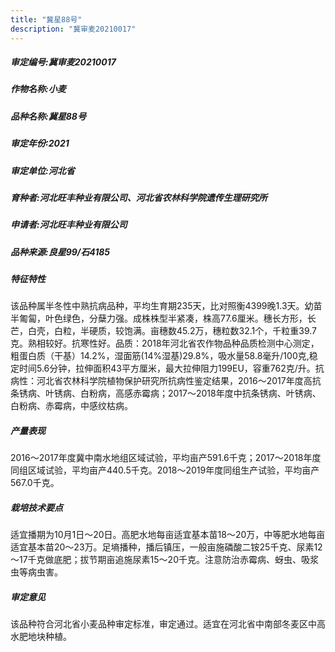 ```yaml
---
title: "冀星88号"
description: "冀审麦20210017"
---
```

##### 审定编号:冀审麦20210017

##### 作物名称:小麦

##### 品种名称:冀星88号

##### 审定年份:2021

##### 审定单位:河北省

##### 育种者:河北旺丰种业有限公司、河北省农林科学院遗传生理研究所

##### 申请者:河北旺丰种业有限公司

##### 品种来源:良星99/石4185

##### 特征特性
该品种属半冬性中熟抗病品种，平均生育期235天，比对照衡4399晚1.3天。幼苗半匍匐，叶色绿色，分蘖力强。成株株型半紧凑，株高77.6厘米。穗长方形，长芒，白壳，白粒，半硬质，较饱满。亩穗数45.2万，穗粒数32.1个，千粒重39.7克。熟相较好。抗寒性好。品质：2018年河北省农作物品种品质检测中心测定，粗蛋白质（干基）14.2%，湿面筋(14%湿基)29.8%，吸水量58.8毫升/100克,稳定时间5.6分钟，拉伸面积43平方厘米，最大拉伸阻力199EU，容重762克/升。抗病性：河北省农林科学院植物保护研究所抗病性鉴定结果，2016～2017年度高抗条锈病、叶锈病、白粉病，高感赤霉病；2017～2018年度中抗条锈病、叶锈病、白粉病、赤霉病，中感纹枯病。

##### 产量表现
2016～2017年度冀中南水地组区域试验，平均亩产591.6千克；2017～2018年度同组区域试验，平均亩产440.5千克。2018～2019年度同组生产试验，平均亩产567.0千克。

##### 栽培技术要点
适宜播期为10月1日～20日。高肥水地每亩适宜基本苗18～20万，中等肥水地每亩适宜基本苗20～23万。足墒播种，播后镇压，一般亩施磷酸二铵25千克、尿素12～17千克做底肥；拔节期亩追施尿素15～20千克。注意防治赤霉病、蚜虫、吸浆虫等病虫害。

##### 审定意见
该品种符合河北省小麦品种审定标准，审定通过。适宜在河北省中南部冬麦区中高水肥地块种植。

